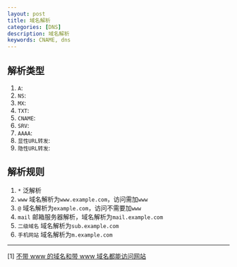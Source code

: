 ```yaml
---
layout: post
title: 域名解析
categories: [DNS]
description: 域名解析
keywords: CNAME, dns
---
```


## 解析类型

1. `A`:
2. `NS`:
3. `MX`:
4. `TXT`:
5. `CNAME`:
6. `SRV`:
7. `AAAA`:
8. `显性URL转发`:
9. `隐性URL转发`:

## 解析规则

1. `*` 泛解析
2. `www` 域名解析为`www.example.com`，访问需加`www`
3. `@` 域名解析为`example.com`，访问不需要加`www`
4. `mail` 邮箱服务器解析，域名解析为`mail.example.com`
5. `二级域名` 域名解析为`sub.example.com`
2. `手机网站` 域名解析为`m.example.com`

---

[1] [不带 www 的域名和带 www 域名都能访问网站](https://help.aliyun.com/document_detail/39786.html)